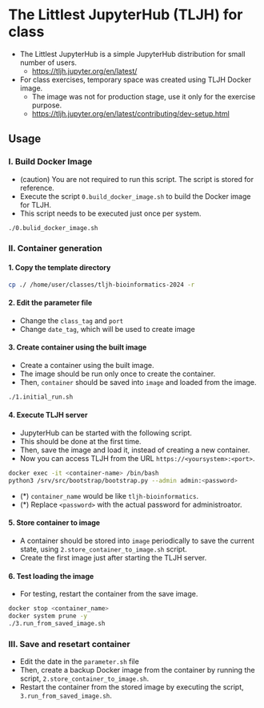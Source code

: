 # The Littlest JupyterHub (TLJH) for class 

- The Littlest JupyterHub is a simple JupyterHub distribution for small number of users. 
    - https://tljh.jupyter.org/en/latest/
- For class exercises, temporary space was created using TLJH Docker image.  
    - The image was not for production stage, use it only for the exercise purpose. 
    - https://tljh.jupyter.org/en/latest/contributing/dev-setup.html



## Usage 

### I. Build Docker Image 

- (caution) You are not required to run this script. The script is stored for reference. 
- Execute the script `0.build_docker_image.sh` to build the Docker image for TLJH. 
- This script needs to be executed just once per system.

```bash
./0.bulid_docker_image.sh
```

### II. Container generation 

#### 1. Copy the template directory 

```bash
cp ./ /home/user/classes/tljh-bioinformatics-2024 -r 
```

#### 2. Edit the parameter file 

- Change the `class_tag` and `port`
- Change `date_tag`, which will be used to create image 


#### 3. Create container using the built image

- Create a container using the built image.
- The image should be run only once to create the container.
- Then, `container` should be saved into `image` and loaded from the image. 

```bash 
./1.initial_run.sh
```

#### 4. Execute TLJH server 

- JupyterHub can be started with the following script.
- This should be done at the first time. 
- Then, save the image and load it, instead of creating a new container.
- Now you can access TLJH from the URL `https://<yoursystem>:<port>`. 

```bash
docker exec -it <container-name> /bin/bash
python3 /srv/src/bootstrap/bootstrap.py --admin admin:<password>

```
- (*) `container_name` would be like `tljh-bioinformatics`. 
- (*) Replace `<password>` with the actual password for administroator.


#### 5. Store container to image

- A container should be stored into `image` periodically to save the current state, using `2.store_container_to_image.sh` script.
- Create the first image just after starting the TLJH server. 

#### 6. Test loading the image 

- For testing, restart the container from the save image. 

```bash
docker stop <container_name> 
docker system prune -y
./3.run_from_saved_image.sh
```


### III. Save and resetart container

- Edit the date in the `parameter.sh` file 
- Then, create a backup Docker image from the container by running the script, `2.store_container_to_image.sh`.
- Restart the container from the stored image by executing the script, `3.run_from_saved_image.sh`. 




